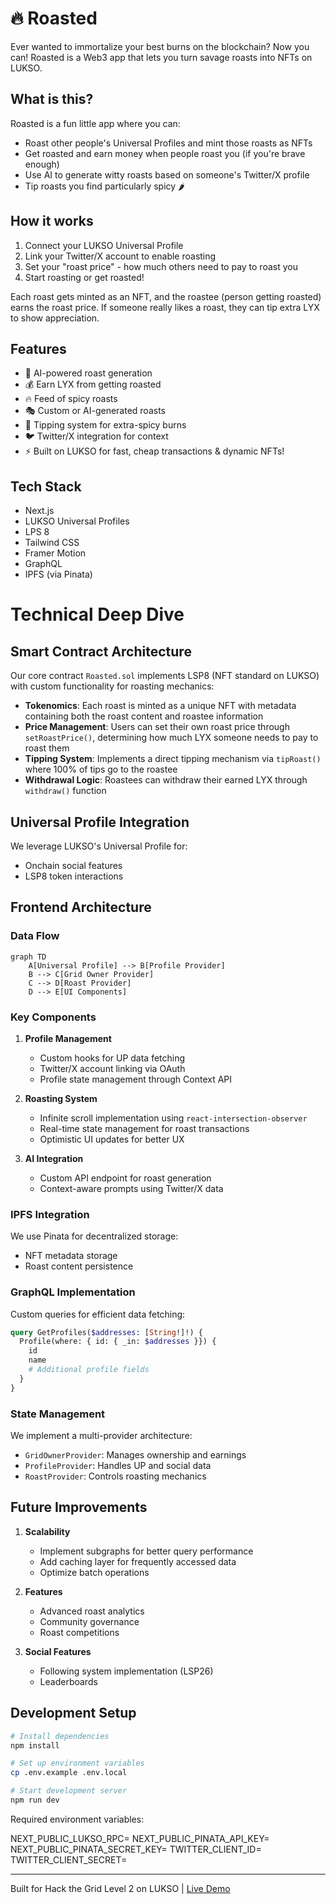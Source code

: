 # 🔥 Roasted

Ever wanted to immortalize your best burns on the blockchain? Now you can! Roasted is a Web3 app that lets you turn savage roasts into NFTs on LUKSO.

## What is this?

Roasted is a fun little app where you can:
- Roast other people's Universal Profiles and mint those roasts as NFTs
- Get roasted and earn money when people roast you (if you're brave enough)
- Use AI to generate witty roasts based on someone's Twitter/X profile
- Tip roasts you find particularly spicy 🌶️

## How it works

1. Connect your LUKSO Universal Profile
2. Link your Twitter/X account to enable roasting
3. Set your "roast price" - how much others need to pay to roast you
4. Start roasting or get roasted!

Each roast gets minted as an NFT, and the roastee (person getting roasted) earns the roast price. If someone really likes a roast, they can tip extra LYX to show appreciation.

## Features

- 🤖 AI-powered roast generation
- 💰 Earn LYX from getting roasted
- 🔥 Feed of spicy roasts
- 🎭 Custom or AI-generated roasts
- 💸 Tipping system for extra-spicy burns
- 🐦 Twitter/X integration for context
- ⚡ Built on LUKSO for fast, cheap transactions & dynamic NFTs!

## Tech Stack

- Next.js
- LUKSO Universal Profiles
- LPS 8
- Tailwind CSS
- Framer Motion
- GraphQL
- IPFS (via Pinata)

# Technical Deep Dive

## Smart Contract Architecture

Our core contract `Roasted.sol` implements LSP8 (NFT standard on LUKSO) with custom functionality for roasting mechanics:

- **Tokenomics**: Each roast is minted as a unique NFT with metadata containing both the roast content and roastee information
- **Price Management**: Users can set their own roast price through `setRoastPrice()`, determining how much LYX someone needs to pay to roast them
- **Tipping System**: Implements a direct tipping mechanism via `tipRoast()` where 100% of tips go to the roastee
- **Withdrawal Logic**: Roastees can withdraw their earned LYX through `withdraw()` function

## Universal Profile Integration

We leverage LUKSO's Universal Profile for:
- Onchain social features
- LSP8 token interactions

## Frontend Architecture

### Data Flow
```mermaid
graph TD
    A[Universal Profile] --> B[Profile Provider]
    B --> C[Grid Owner Provider]
    C --> D[Roast Provider]
    D --> E[UI Components]
```

### Key Components

1. **Profile Management**
   - Custom hooks for UP data fetching
   - Twitter/X account linking via OAuth
   - Profile state management through Context API

2. **Roasting System**
   - Infinite scroll implementation using `react-intersection-observer`
   - Real-time state management for roast transactions
   - Optimistic UI updates for better UX

3. **AI Integration**
   - Custom API endpoint for roast generation
   - Context-aware prompts using Twitter/X data

### IPFS Integration

We use Pinata for decentralized storage:
- NFT metadata storage
- Roast content persistence

### GraphQL Implementation

Custom queries for efficient data fetching:
```graphql
query GetProfiles($addresses: [String!]!) {
  Profile(where: { id: { _in: $addresses }}) {
    id
    name
    # Additional profile fields
  }
}
```

### State Management

We implement a multi-provider architecture:
- `GridOwnerProvider`: Manages ownership and earnings
- `ProfileProvider`: Handles UP and social data
- `RoastProvider`: Controls roasting mechanics

## Future Improvements

1. **Scalability**
   - Implement subgraphs for better query performance
   - Add caching layer for frequently accessed data
   - Optimize batch operations

2. **Features**
   - Advanced roast analytics
   - Community governance
   - Roast competitions

3. **Social Features**
   - Following system implementation (LSP26)
   - Leaderboards

## Development Setup

```bash
# Install dependencies
npm install

# Set up environment variables
cp .env.example .env.local

# Start development server
npm run dev
```

Required environment variables:

NEXT_PUBLIC_LUKSO_RPC=
NEXT_PUBLIC_PINATA_API_KEY=
NEXT_PUBLIC_PINATA_SECRET_KEY=
TWITTER_CLIENT_ID=
TWITTER_CLIENT_SECRET=

---
Built for Hack the Grid Level 2 on LUKSO | [Live Demo](https://roasted.xyz)
